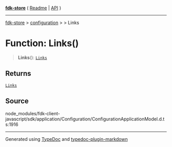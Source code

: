 [**fdk-store**](../../../README.md) ( [Readme](../../../README.md) \| [API](../../../API.md) )

---

[fdk-store](../../../API.md) > [configuration](../../README.md) > [<internal>](../README.md) > Links

# Function: Links()

> **Links**(): [`Links`](../type-aliases/type-alias.Links.md)

## Returns

[`Links`](../type-aliases/type-alias.Links.md)

## Source

node_modules/fdk-client-javascript/sdk/application/Configuration/ConfigurationApplicationModel.d.ts:1916

---

Generated using [TypeDoc](https://typedoc.org/) and [typedoc-plugin-markdown](https://www.npmjs.com/package/typedoc-plugin-markdown)
